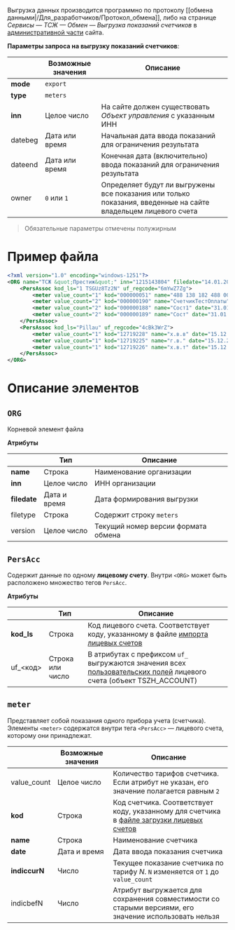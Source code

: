 Выгрузка данных производится программно по протоколу [[обмена данными|/Для_разработчиков/Протокол_обмена]], либо на странице *Сервисы — ТСЖ — Обмен — Выгрузка показаний счетчиков* в [административной части](http://dev.1c-bitrix.ru/learning/course/index.php?COURSE_ID=35&LESSON_ID=2833#admin) сайта.

**Параметры запроса на выгрузку показаний счетчиков**:

|             | Возможные значения    |  Описание |
| ----------- | --------------------- | -------- |
| **mode**    | `export`              | | 
| **type**    | `meters`              | | 
| **inn**     | Целое число           | На сайте должен существовать *Объект управления* с указанным ИНН |
| datebeg     | Дата или время        | Начальная дата ввода показаний для ограничения результата |
| dateend     | Дата или время        | Конечная дата (включительно) ввода показаний для ограничения результата |
| owner       | `0` или `1`           | Определяет будут ли выгружены все показания или только показания, введенные на сайте владельцем лицевого счета |

> Обязательные параметры отмечены полужирным  

# Пример файла

```xml
<?xml version="1.0" encoding="windows-1251"?>
<ORG name="ТСЖ &quot;Престиж&quot;" inn="1215143804" filedate="14.01.2015 11:24:34" filetype="meters" version="3">
	<PersAssoc kod_ls="1 TSGUz8Tz2N" uf_regcode="6mYwZ7Zg">
		<meter value_count="1" kod="000000051" name="488 138 182 488 000" date="31.01.2011 00:00:00" indiccur1="231,00000000" indicbef1="231,00000000" indiccur2="0,00000000" indicbef2="0,00000000" />
		<meter value_count="2" kod="000000190" name="СчетчикТестОплаты" date="31.01.2011 00:00:00" indiccur1="1000,00000000" indicbef1="1000,00000000" indiccur2="1000,00000000" indicbef2="1000,00000000" />
		<meter value_count="2" kod="000000188" name="Сост1" date="31.01.2011 00:00:00" indiccur1="600,00000000" indicbef1="600,00000000" indiccur2="800,00000000" indicbef2="800,00000000" />
		<meter value_count="2" kod="000000189" name="Сост" date="31.01.2011 00:00:00" indiccur1="800,00000000" indicbef1="800,00000000" indiccur2="900,00000000" indicbef2="900,00000000" />
	</PersAssoc>
	<PersAssoc kod_ls="Pillau" uf_regcode="4cBk3WrZ">
		<meter value_count="1" kod="12719228" name="х.в.в" date="15.12.2014 00:00:00" indiccur1="41,00000000" indicbef1="41,00000000" indiccur2="0,00000000" indicbef2="0,00000000" />
		<meter value_count="1" kod="12719225" name="г.в." date="15.12.2014 00:00:00" indiccur1="27,00000000" indicbef1="27,00000000" indiccur2="0,00000000" indicbef2="0,00000000" />
		<meter value_count="1" kod="12719226" name="х.в.т" date="15.12.2014 00:00:00" indiccur1="40,00000000" indicbef1="40,00000000" indiccur2="0,00000000" indicbef2="0,00000000" />
	</PersAssoc>
</ORG>
```

# Описание элементов

## `ORG`

Корневой элемент файла

**Атрибуты**

|              | Тип          | Описание |
| ------------ | ------------ | --- |
| **name**     | Строка       | Наименование организации |
| **inn**      | Целое число  | ИНН организации |
| **filedate** | Дата и время | Дата формирования выгрузки |
| filetype     | Строка       | Содержит строку `meters` |
| version      | Целое число  | Текущий номер версии формата обмена |

## `PersAcc`

Содержит данные по одному **лицевому счету**. Внутри `<ORG>` может быть расположено множество тегов `PersAcc`.

**Атрибуты**

|              | Тип              | Описание |
| -------------| ---------------- | --- |
| **kod_ls**   | Строка           | Код лицевого счета. Соответствует коду, указанному в файле [импорта лицевых счетов](/Для_разработчиков/Загрузка_данных_лицевых_счетов_(import-accounts)) |
| uf_<код>     | Строка или число | В атрибутах с префиксом `uf_` выгружаются значения всех [пользовательских полей](http://dev.1c-bitrix.ru/learning/course/?COURSE_ID=43&CHAPTER_ID=04804) лицевого счета (объект TSZH_ACCOUNT) |

## `meter`

Представляет собой показания одного прибора учета (счетчика). Элементы `<meter>` содержатся внутри тега `<PersAcc>` — лицевого счета, которому они принадлежат.

|                    | Возможные значения        |  Описание |
| ------------------ | ------------------------- | -------- |
| value_count        | Целое число               | Количество тарифов счетчика. Если атрибут не указан, его значение полагается равным `2` |
| **kod**            | Строка                    | Код счетчика. Соответствует коду, указанному для счетчика в [файле загрузки лицевых счетов](/Для_разработчиков/Загрузка_данных_лицевых_счетов_(import-accounts)) |
| **name**           | Строка                    | Наименование счетчика |
| **date**           | Дата и время              | Дата ввода показания счетчика |
| **indiccurN**      | Число                     | Текущее показание счетчика по тарифу *N*. `N` изменяется от `1` до `value_count` |
| indicbefN          | Число                     | Атрибут выгружается для сохранения совместимости со старыми версиями, его значение использовать нельзя |

